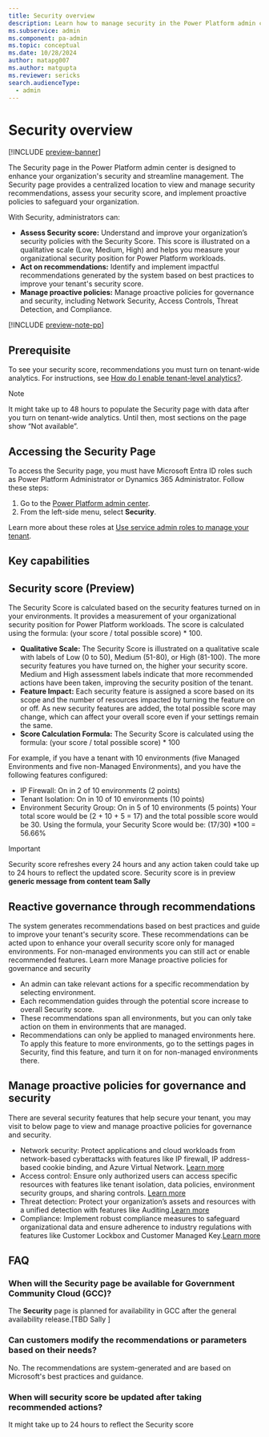 ```yaml
---
title: Security overview
description: Learn how to manage security in the Power Platform admin center with security features available.
ms.subservice: admin
ms.component: pa-admin
ms.topic: conceptual
ms.date: 10/28/2024
author: matapg007
ms.author: matgupta
ms.reviewer: sericks
search.audienceType: 
  - admin
---
```


# Security overview
[!INCLUDE [preview-banner](~/../shared-content/shared/preview-includes/preview-banner.md)]
                                                  
The Security page in the Power Platform admin center is designed to enhance your organization's security and streamline management. The Security page provides a centralized location to view and manage security recommendations, assess your security score, and implement proactive policies to safeguard your organization.

With Security, administrators can:

- **Assess Security score:** Understand and improve your organization’s security policies with the Security Score. This score is illustrated on a qualitative scale (Low, Medium, High) and helps you measure your organizational security position for Power Platform workloads. 
- **Act on recommendations:** Identify and implement impactful recommendations generated by the system based on best practices to improve your tenant's security score.
- **Manage proactive policies:** Manage proactive policies for governance and security, including Network Security, Access Controls, Threat Detection, and Compliance.

[!INCLUDE [preview-note-pp](~/../shared-content/shared/preview-includes/preview-note-pp.md)]
  
## Prerequisite
To see your security score, recommendations you must turn on tenant-wide analytics. For instructions, see [How do I enable tenant-level analytics?](../tenant-level-analytics.md#how-do-i-enable-tenant-level-analytics).

> [!Note]
> It might take up to 48 hours to populate the Security page with data after you turn on tenant-wide analytics. Until then, most sections on the page show “Not available”.

## Accessing the Security Page 
To access the Security page, you must have Microsoft Entra ID roles such as Power Platform Administrator or Dynamics 365 Administrator. Follow these steps: 
1.	Go to the [Power Platform admin center](https://admin.powerplatform.microsoft.com/).
2.	From the left-side menu, select **Security**.

   Learn more about these roles at [Use service admin roles to manage your tenant](../use-service-admin-role-manage-tenant.md).

## Key capabilities

## Security score (Preview)
The Security Score is calculated based on the security features turned on in your environments. It provides a measurement of your organizational security position for Power Platform workloads. The score is calculated using the formula: (your score / total possible score) * 100.

- **Qualitative Scale:** The Security Score is illustrated on a qualitative scale with labels of Low (0 to 50), Medium (51-80), or High (81-100). The more security features you have turned on, the higher your security score. Medium and High assessment labels indicate that more recommended actions have been taken, improving the security position of the tenant.
- **Feature Impact:** Each security feature is assigned a score based on its scope and the number of resources impacted by turning the feature on or off. As new security features are added, the total possible score may change, which can affect your overall score even if your settings remain the same.
- **Score Calculation Formula:** The Security Score is calculated using the formula:
 (your score / total possible score) * 100

For example, if you have a tenant with 10 environments (five Managed Environments and five non-Managed Environments), and you have the following features configured:
- IP Firewall: On in 2 of 10 environments (2 points)
- Tenant Isolation: On in 10 of 10 environments (10 points)
- Environment Security Group: On in 5 of 10 environments (5 points)
Your total score would be (2 + 10 + 5 = 17) and the total possible score would be 30. Using the formula, your Security Score would be: (17/30) *100 = 56.66%

> [!Important]
> Security score refreshes every 24 hours and any action taken could take up to 24 hours to reflect the updated score. 
> Security score is in preview **generic message from content team Sally**

## **Reactive governance through recommendations**
The system generates recommendations based on best practices and guide to improve your tenant's security score. These recommendations can be acted upon to enhance your overall security score only for managed environments. For non-managed environments you can still act or enable recommended features. Learn more Manage proactive policies for governance and security
- An admin can take relevant actions for a specific recommendation by selecting environment.
- Each recommendation guides through the potential score increase to overall Security score.
- These recommendations span all environments, but you can only take action on them in environments that are managed.
- Recommendations can only be applied to managed environments here. To apply this feature to more environments, go to the settings pages in Security, find this feature, and turn it on for non-managed environments there.


## Manage proactive policies for governance and security
There are several security features that help secure your tenant, you may visit to below page to view and manage proactive policies for governance and security.

- Network security: Protect applications and cloud workloads from network-based cyberattacks with features like IP firewall, IP address-based cookie binding, and Azure Virtual Network. [Learn more](network-security.md)
- Access control: Ensure only authorized users can access specific resources with features like tenant isolation, data policies, environment security groups, and sharing controls. [Learn more](access-control.md)
- Threat detection: Protect your organization’s assets and resources with a unified detection with features like Auditing.[Learn more](threat-detection.md)
- Compliance: Implement robust compliance measures to safeguard organizational data and ensure adherence to industry regulations with features like Customer Lockbox and Customer Managed Key.[Learn more](compliance.md)

## FAQ

### When will the Security page be available for Government Community Cloud (GCC)?
The **Security** page is planned for availability in GCC after the general availability release.[TBD Sally ]

### Can customers modify the recommendations or parameters based on their needs?
No. The recommendations are system-generated and are based on Microsoft's best practices and guidance.

### When will security score be updated after taking recommended actions?
It might take up to 24 hours to reflect the Security score



